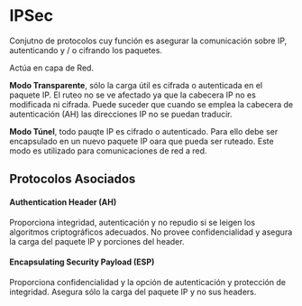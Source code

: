 # IPSec

Conjutno de protocolos cuy función es asegurar la comunicación sobre IP, autenticando y / o cifrando 
los paquetes.

Actúa en capa de Red.

**Modo Transparente**, sólo la carga útil es cifrada o autenticada en el paquete IP. El ruteo no se ve 
afectado ya que la cabecera IP no es modificada ni cifrada. Puede suceder que cuando se emplea la 
cabecera de autenticación (AH) las direcciones IP no se puedan traducir.

**Modo Túnel**, todo pauqte IP es cifrado o autenticado. Para ello debe ser encapsulado en un nuevo 
paquete IP oara que pueda ser ruteado. Este modo es utilizado para comunicaciones de red a red.


## Protocolos Asociados

#### Authentication Header (AH)

Proporciona integridad, autenticación y no repudio si se leigen los algoritmos criptográficos adecuados.
No provee confidencialidad y asegura la carga del paquete IP y porciones del header.

#### Encapsulating Security Payload (ESP)

Proporciona confidencialidad y la opción de autenticación y protección de integridad. Asegura sólo la 
carga del paquete IP y no sus headers.
